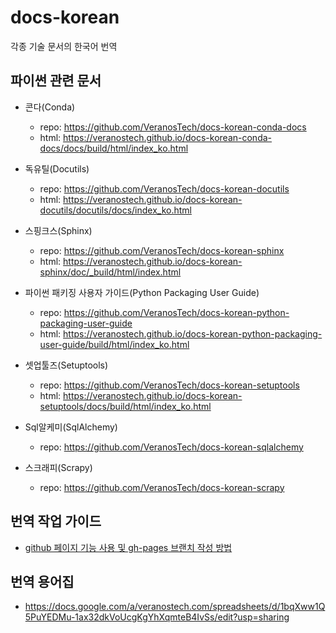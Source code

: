# docs-korean

각종 기술 문서의 한국어 번역

## 파이썬 관련 문서

* 콘다(Conda)

  * repo: https://github.com/VeranosTech/docs-korean-conda-docs
  * html: https://veranostech.github.io/docs-korean-conda-docs/docs/build/html/index_ko.html

* 독유틸(Docutils)

  * repo: https://github.com/VeranosTech/docs-korean-docutils
  * html: https://veranostech.github.io/docs-korean-docutils/docutils/docs/index_ko.html

* 스핑크스(Sphinx)

  * repo: https://github.com/VeranosTech/docs-korean-sphinx
  * html: https://veranostech.github.io/docs-korean-sphinx/doc/_build/html/index.html

* 파이썬 패키징 사용자 가이드(Python Packaging User Guide)

  * repo: https://github.com/VeranosTech/docs-korean-python-packaging-user-guide
  * html: https://veranostech.github.io/docs-korean-python-packaging-user-guide/build/html/index_ko.html

* 셋업툴즈(Setuptools)

  * repo: https://github.com/VeranosTech/docs-korean-setuptools
  * html: https://veranostech.github.io/docs-korean-setuptools/docs/build/html/index_ko.html

* Sql알케미(SqlAlchemy)

  * repo: https://github.com/VeranosTech/docs-korean-sqlalchemy

* 스크래피(Scrapy)

  * repo: https://github.com/VeranosTech/docs-korean-scrapy


## 번역 작업 가이드

* [github 페이지 기능 사용 및 gh-pages 브랜치 작성 방법](./gh-branch.rst)


## 번역 용어집

* https://docs.google.com/a/veranostech.com/spreadsheets/d/1bqXww1Q5PuYEDMu-1ax32dkVoUcgKgYhXqmteB4IvSs/edit?usp=sharing
